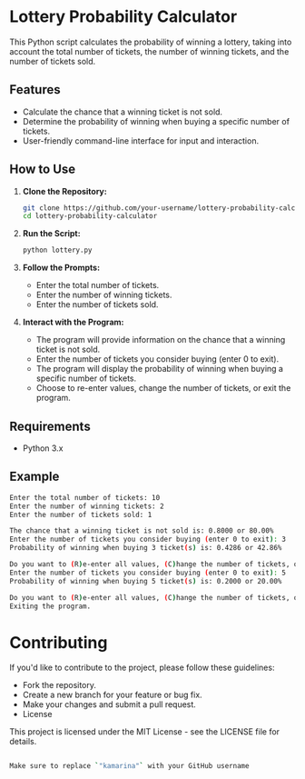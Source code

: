 # Lottery Probability Calculator

This Python script calculates the probability of winning a lottery, taking into account the total number of tickets, the number of winning tickets, and the number of tickets sold.

## Features

- Calculate the chance that a winning ticket is not sold.
- Determine the probability of winning when buying a specific number of tickets.
- User-friendly command-line interface for input and interaction.

## How to Use

1. **Clone the Repository:**

    ```bash
    git clone https://github.com/your-username/lottery-probability-calculator.git
    cd lottery-probability-calculator
    ```

2. **Run the Script:**

    ```bash
    python lottery.py
    ```

3. **Follow the Prompts:**

    - Enter the total number of tickets.
    - Enter the number of winning tickets.
    - Enter the number of tickets sold.

4. **Interact with the Program:**

    - The program will provide information on the chance that a winning ticket is not sold.
    - Enter the number of tickets you consider buying (enter 0 to exit).
    - The program will display the probability of winning when buying a specific number of tickets.
    - Choose to re-enter values, change the number of tickets, or exit the program.

## Requirements

- Python 3.x

## Example

```bash
Enter the total number of tickets: 10
Enter the number of winning tickets: 2
Enter the number of tickets sold: 1

The chance that a winning ticket is not sold is: 0.8000 or 80.00%
Enter the number of tickets you consider buying (enter 0 to exit): 3
Probability of winning when buying 3 ticket(s) is: 0.4286 or 42.86%

Do you want to (R)e-enter all values, (C)hange the number of tickets, or (E)xit? C
Enter the number of tickets you consider buying (enter 0 to exit): 5
Probability of winning when buying 5 ticket(s) is: 0.2000 or 20.00%

Do you want to (R)e-enter all values, (C)hange the number of tickets, or (E)xit? E
Exiting the program.

```
# Contributing
If you'd like to contribute to the project, please follow these guidelines:

* Fork the repository.
* Create a new branch for your feature or bug fix.
* Make your changes and submit a pull request.
* License

This project is licensed under the MIT License - see the LICENSE file for details.

```bash

Make sure to replace `"kamarina"` with your GitHub username
```
